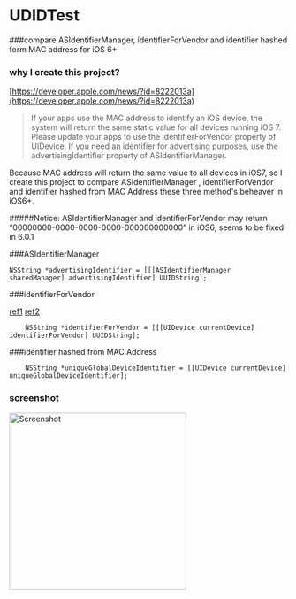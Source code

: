 UDIDTest
========

###compare ASIdentifierManager, identifierForVendor and identifier hashed form MAC address for iOS 6+

### why I create this project?

[https://developer.apple.com/news/?id=8222013a](https://developer.apple.com/news/?id=8222013a)

> If your apps use the MAC address to identify an iOS device, the system will return the same static value for all devices running iOS 7. Please update your apps to use the identifierForVendor property of UIDevice. If you need an identifier for advertising purposes, use the advertisingIdentifier property of ASIdentifierManager.

Because MAC address will return the same value to all devices in iOS7,
so I create this project to compare ASIdentifierManager , identifierForVendor and identifier hashed from MAC Address these three method's beheaver in iOS6+.


#####Notice:
ASIdentifierManager and identifierForVendor may return “00000000-0000-0000-0000-000000000000” in iOS6, seems to be fixed in 6.0.1

###ASIdentifierManager

``` objc
NSString *advertisingIdentifier = [[[ASIdentifierManager sharedManager] advertisingIdentifier] UUIDString];    
```
 
###identifierForVendor

[ref1](http://stackoverflow.com/questions/12605257/the-advertisingidentifier-and-identifierforvendor-return-00000000-0000-0000-000)
[ref2](http://stackoverflow.com/questions/12506893/identifierforvendor-and-ios6?answertab=active#tab-top)

``` objc
    NSString *identifierForVendor = [[[UIDevice currentDevice] identifierForVendor] UUIDString];
```    

###identifier hashed from MAC Address

``` objc
    NSString *uniqueGlobalDeviceIdentifier = [[UIDevice currentDevice] uniqueGlobalDeviceIdentifier];
```
    
### screenshot ##
<img src="https://raw.github.com/wpsteak/UDIDTest/master/screenshot.png" alt="Screenshot" style="width:320px;" />
